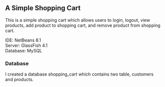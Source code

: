 ## A Simple Shopping Cart

This is a simple shopping cart which allows users to login, logout, view products, add product to shopping cart, and remove product from shopping cart.

IDE: NetBeans 8.1    
Server: GlassFish 4.1    
Database: MySQL

### Database

I created a database shopping_cart which contains two table, customers and products.
